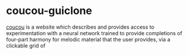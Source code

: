coucou-guiclone
===============

[coucou](https://coconet.glitch.me/#) is a website which describes and provides access to 
experimentation with a neural network trained to provide completions of four-part harmony 
for melodic material that the user provides, via a clickable grid of 